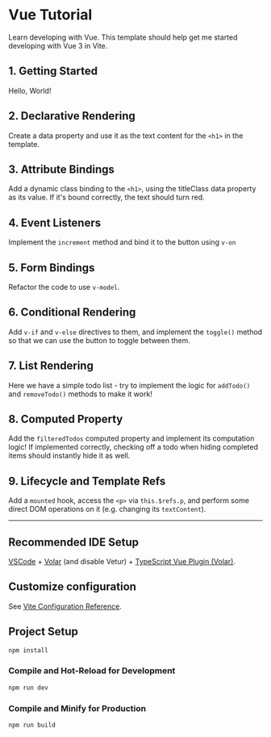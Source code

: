 # Vue Tutorial

Learn developing with Vue. This template should help get me started
developing with Vue 3 in Vite.

## 1. Getting Started

Hello, World!

## 2. Declarative Rendering

Create a data property and use it as the text content for the `<h1>` in the 
template.

## 3. Attribute Bindings

Add a dynamic class binding to the `<h1>`, using the titleClass data property 
as its value. If it's bound correctly, the text should turn red.


## 4. Event Listeners

Implement the `increment` method and bind it to the button using `v-on`

## 5. Form Bindings

Refactor the code to use `v-model`.

## 6. Conditional Rendering

Add `v-if` and `v-else` directives to them, and implement the `toggle()` 
method so that we can use the button to toggle between them.

## 7. List Rendering

Here we have a simple todo list - try to implement the logic for `addTodo()`
and `removeTodo()` methods to make it work!

## 8.  Computed Property

Add the `filteredTodos` computed property and implement its computation 
logic! If implemented correctly, checking off a todo when hiding completed 
items should instantly hide it as well.

## 9. Lifecycle and Template Refs

Add a `mounted` hook, access the `<p>` via `this.$refs.p`, and perform some 
direct DOM operations on it (e.g. changing its `textContent`).


---

## Recommended IDE Setup

[VSCode](https://code.visualstudio.com/) + [Volar](https://marketplace.visualstudio.com/items?itemName=Vue.volar) (and disable Vetur) + [TypeScript Vue Plugin (Volar)](https://marketplace.visualstudio.com/items?itemName=Vue.vscode-typescript-vue-plugin).

## Customize configuration

See [Vite Configuration Reference](https://vitejs.dev/config/).

## Project Setup

```sh
npm install
```

### Compile and Hot-Reload for Development

```sh
npm run dev
```

### Compile and Minify for Production

```sh
npm run build
```
